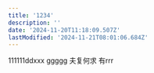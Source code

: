 ```yaml
---
title: '1234'
description: ''
date: '2024-11-20T11:18:09.507Z'
lastModified: '2024-11-21T08:01:06.684Z'
---
```

111111ddxxx
ggggg
夫复何求
有rrr
